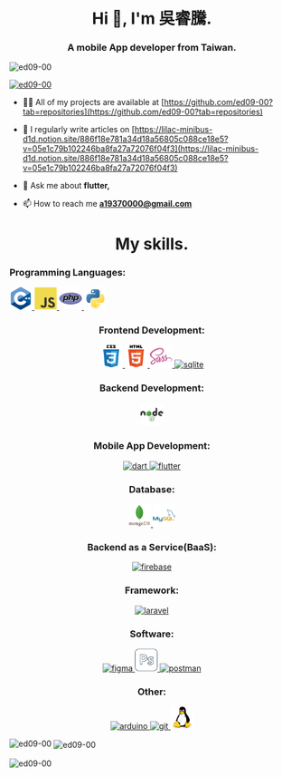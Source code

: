 <h1 align="center">Hi 👋, I'm 吳睿騰.</h1>
<h3 align="center">A mobile App developer from Taiwan.</h3>

<p align="left"> <img src="https://komarev.com/ghpvc/?username=ed09-00&label=Profile%20views&color=0e75b6&style=flat" alt="ed09-00" /> </p>

<p align="left"> <a href="https://github.com/ryo-ma/github-profile-trophy"><img src="https://github-profile-trophy.vercel.app/?username=ed09-00" alt="ed09-00" /></a> </p>

- 👨‍💻 All of my projects are available at [https://github.com/ed09-00?tab=repositories](https://github.com/ed09-00?tab=repositories)

- 📝 I regularly write articles on [https://lilac-minibus-d1d.notion.site/886f18e781a34d18a56805c088ce18e5?v=05e1c79b102246ba8fa27a72076f04f3](https://lilac-minibus-d1d.notion.site/886f18e781a34d18a56805c088ce18e5?v=05e1c79b102246ba8fa27a72076f04f3)

- 💬 Ask me about **flutter,**

- 📫 How to reach me **a19370000@gmail.com**



<h1 align="center">My skills.</h1>

<div align="left">
<span><h3 >Programming Languages:</h3></span><a href="https://www.w3schools.com/cpp/" target="_blank" rel="noreferrer"> <img src="https://raw.githubusercontent.com/devicons/devicon/master/icons/cplusplus/cplusplus-original.svg" alt="cplusplus" width="40" height="40"/> </a> <a href="https://developer.mozilla.org/en-US/docs/Web/JavaScript" target="_blank" rel="noreferrer"> <img src="https://raw.githubusercontent.com/devicons/devicon/master/icons/javascript/javascript-original.svg" alt="javascript" width="40" height="40"/> </a> <a href="https://www.php.net" target="_blank" rel="noreferrer"> <img src="https://raw.githubusercontent.com/devicons/devicon/master/icons/php/php-original.svg" alt="php" width="40" height="40"/> </a><a href="https://www.python.org" target="_blank" rel="noreferrer"> <img src="https://raw.githubusercontent.com/devicons/devicon/master/icons/python/python-original.svg" alt="python" width="40" height="40"/> </a>
</div>

<div align="center">
<h3>Frontend Development:</h3><a href="https://www.w3schools.com/css/" target="_blank" rel="noreferrer"> <img src="https://raw.githubusercontent.com/devicons/devicon/master/icons/css3/css3-original-wordmark.svg" alt="css3" width="40" height="40"/> </a> <a href="https://www.w3.org/html/" target="_blank" rel="noreferrer"> <img src="https://raw.githubusercontent.com/devicons/devicon/master/icons/html5/html5-original-wordmark.svg" alt="html5" width="40" height="40"/> </a> <a href="https://sass-lang.com" target="_blank" rel="noreferrer"> <img src="https://raw.githubusercontent.com/devicons/devicon/master/icons/sass/sass-original.svg" alt="sass" width="40" height="40"/> </a><a href="https://www.sqlite.org/" target="_blank" rel="noreferrer"> <img src="https://www.vectorlogo.zone/logos/sqlite/sqlite-icon.svg" alt="sqlite" width="40" height="40"/> </a>
</div>

<div align="center">
<h3>Backend Development:</h3>
  <a href="https://nodejs.org" target="_blank" rel="noreferrer"> <img src="https://raw.githubusercontent.com/devicons/devicon/master/icons/nodejs/nodejs-original-wordmark.svg" alt="nodejs" width="40" height="40"/> </a>
</div>

<div align="center">
<h3>Mobile App Development:</h3>
  <a href="https://dart.dev" target="_blank" rel="noreferrer"> <img src="https://www.vectorlogo.zone/logos/dartlang/dartlang-icon.svg" alt="dart" width="40" height="40"/> </a> <a href="https://flutter.dev" target="_blank" rel="noreferrer"> <img src="https://www.vectorlogo.zone/logos/flutterio/flutterio-icon.svg" alt="flutter" width="40" height="40"/> </a>
</div>


<div align="center">
<h3>Database:</h3>
   <a href="https://www.mongodb.com/" target="_blank" rel="noreferrer"> <img src="https://raw.githubusercontent.com/devicons/devicon/master/icons/mongodb/mongodb-original-wordmark.svg" alt="mongodb" width="40" height="40"/> </a> <a href="https://www.mysql.com/" target="_blank" rel="noreferrer"> <img src="https://raw.githubusercontent.com/devicons/devicon/master/icons/mysql/mysql-original-wordmark.svg" alt="mysql" width="40" height="40"/> </a>
</div>

<div align="center">
<h3>Backend as a Service(BaaS):</h3>
  <a href="https://firebase.google.com/" target="_blank" rel="noreferrer"> <img src="https://www.vectorlogo.zone/logos/firebase/firebase-icon.svg" alt="firebase" width="40" height="40"/> </a> 
</div>
  
<div align="center">
<h3>Framework:</h3>
  <a href="https://laravel.com/" target="_blank" rel="noreferrer"> <img src="https://github.com/laravel/art/blob/master/laravel-logo.png" alt="laravel" width="40" height="40"/> </a>
</div>

<div align="center">
<h3>Software:</h3>
   <a href="https://www.figma.com/" target="_blank" rel="noreferrer"> <img src="https://www.vectorlogo.zone/logos/figma/figma-icon.svg" alt="figma" width="40" height="40"/> </a><a href="https://www.photoshop.com/en" target="_blank" rel="noreferrer"> <img src="https://raw.githubusercontent.com/devicons/devicon/master/icons/photoshop/photoshop-line.svg" alt="photoshop" width="40" height="40"/> </a> <a href="https://postman.com" target="_blank" rel="noreferrer"> <img src="https://www.vectorlogo.zone/logos/getpostman/getpostman-icon.svg" alt="postman" width="40" height="40"/> </a>
</div>

<div align="center">
<h3>Other:</h3>
  <a href="https://www.arduino.cc/" target="_blank" rel="noreferrer"> <img src="https://cdn.worldvectorlogo.com/logos/arduino-1.svg" alt="arduino" width="40" height="40"/> </a><a href="https://git-scm.com/" target="_blank" rel="noreferrer"> <img src="https://www.vectorlogo.zone/logos/git-scm/git-scm-icon.svg" alt="git" width="40" height="40"/> </a> <a href="https://www.linux.org/" target="_blank" rel="noreferrer"> <img src="https://raw.githubusercontent.com/devicons/devicon/master/icons/linux/linux-original.svg" alt="linux" width="40" height="40"/> </a>
</div>

<p><img align="left" src="https://github-readme-stats.vercel.app/api/top-langs?username=ed09-00&show_icons=true&locale=en&layout=compact" alt="ed09-00" /></p>

<p>&nbsp;<img align="center" src="https://github-readme-stats.vercel.app/api?username=ed09-00&show_icons=true&locale=en" alt="ed09-00" /></p>

<p><img align="center" src="https://github-readme-streak-stats.herokuapp.com/?user=ed09-00&" alt="ed09-00" /></p>
